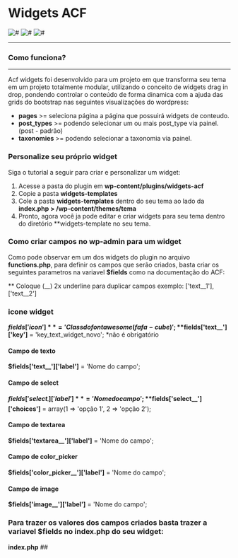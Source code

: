 # Widgets ACF
![#](https://img.shields.io/badge/release-v1.0.0-blue.svg?style=flat-square)
![#](https://img.shields.io/badge/Front--end-50%25-brightgreen.svg?style=flat-square)
![#](https://img.shields.io/badge/Back--end-90%25-yellow.svg?style=flat-square)

---
### Como funciona?
---

Acf widgets foi desenvolvido para um projeto em que transforma seu tema em um projeto totalmente modular, utilizando o conceito de widgets drag in drop, pondendo controlar o conteúdo de forma dinamica com a ajuda das grids do bootstrap nas seguintes visualizações do wordpress:

* **pages** >= seleciona página a página que possuirá widgets de conteudo.
* **post_types** >= podendo selecionar um ou mais post_type via painel. (post - padrão)
* **taxonomies** >= podendo selecionar a taxonomia via painel.


### Personalize seu próprio widget

Siga o tutorial a seguir para criar e personalizar um widget:

1. Acesse a pasta do plugin em **wp-content/plugins/widgets-acf**
2. Copie a pasta **widgets-templates**
3. Cole a pasta **widgets-templates** dentro do seu tema ao lado da **index.php > /wp-content/themes/tema**
4. Pronto, agora você ja pode editar e criar widgets para seu tema dentro do diretório **widgets-template no seu tema.

### Como criar campos no wp-admin para um widget
Como pode observar em um dos widgets do plugin no arquivo **functions.php**, para definir os campos que serão criados, basta criar os seguintes parametros na variavel **$fields** como na documentação do ACF:

** Coloque (__) 2x underline para duplicar campos exemplo: ['text__1'], ['text__2']

### icone widget
**$fields['icon']** = 'Class do font awesome (fa fa-cube)';
**$fields['text__']['key']** = 'key_text_widget_novo'; *não é obrigatório

#### Campo de texto
**$fields['text__']['label']** = 'Nome do campo';

#### Campo de select
**$fields['select__']['label']** = 'Nome do campo';
**$fields['select__']['choices']** = array(1 => 'opção 1', 2 => 'opção 2');

#### Campo de textarea
**$fields['textarea__']['label']** = 'Nome do campo';

#### Campo de color_picker
**$fields['color_picker__']['label']** = 'Nome do campo';

#### Campo de image
**$fields['image__']['label']** = 'Nome do campo';


### Para trazer os valores dos campos criados basta trazer a variavel $fields no index.php do seu widget:

**index.php**
##<?php var_dump(**$fields**); ?>
